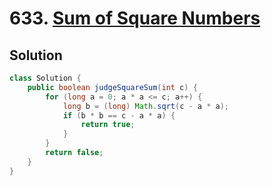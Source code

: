 # 633. [Sum of Square Numbers](https://leetcode.com/problems/sum-of-square-numbers/description/?envType=daily-question&envId=2024-06-17)

## Solution

```java
class Solution {
    public boolean judgeSquareSum(int c) {
        for (long a = 0; a * a <= c; a++) {
            long b = (long) Math.sqrt(c - a * a);
            if (b * b == c - a * a) {
                return true;
            }
        }
        return false;
    }
}
```
